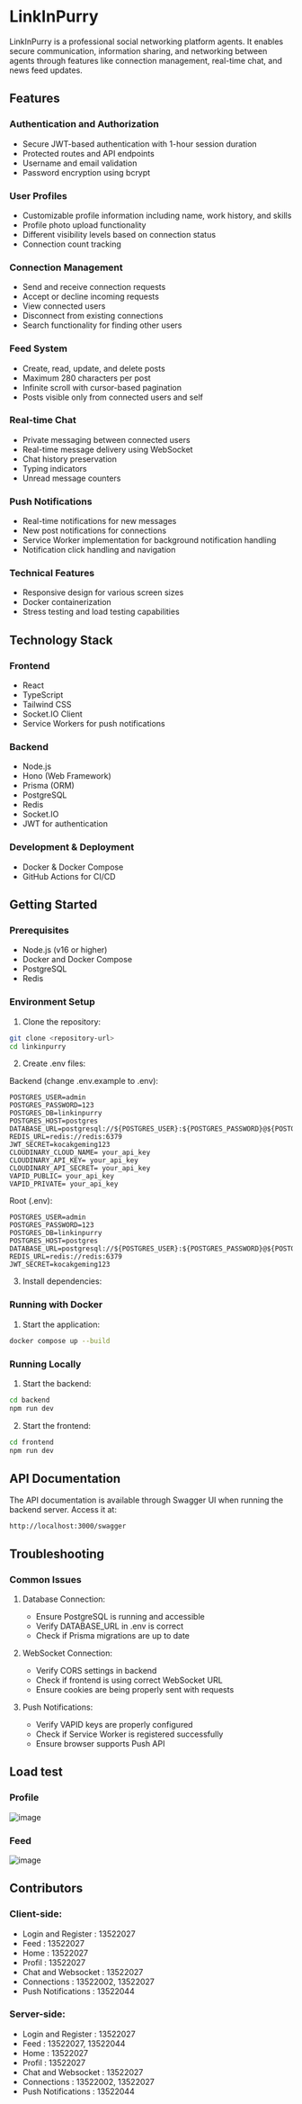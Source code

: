 # LinkInPurry

LinkInPurry is a professional social networking platform agents. It enables secure communication, information sharing, and networking between agents through features like connection management, real-time chat, and news feed updates.

## Features

### Authentication and Authorization
- Secure JWT-based authentication with 1-hour session duration
- Protected routes and API endpoints
- Username and email validation
- Password encryption using bcrypt

### User Profiles
- Customizable profile information including name, work history, and skills
- Profile photo upload functionality
- Different visibility levels based on connection status
- Connection count tracking

### Connection Management
- Send and receive connection requests
- Accept or decline incoming requests
- View connected users
- Disconnect from existing connections
- Search functionality for finding other users

### Feed System
- Create, read, update, and delete posts
- Maximum 280 characters per post
- Infinite scroll with cursor-based pagination
- Posts visible only from connected users and self

### Real-time Chat
- Private messaging between connected users
- Real-time message delivery using WebSocket
- Chat history preservation
- Typing indicators
- Unread message counters

### Push Notifications
- Real-time notifications for new messages
- New post notifications for connections
- Service Worker implementation for background notification handling
- Notification click handling and navigation

### Technical Features
- Responsive design for various screen sizes
- Docker containerization
- Stress testing and load testing capabilities

## Technology Stack

### Frontend
- React
- TypeScript
- Tailwind CSS
- Socket.IO Client
- Service Workers for push notifications

### Backend
- Node.js
- Hono (Web Framework)
- Prisma (ORM)
- PostgreSQL
- Redis
- Socket.IO
- JWT for authentication

### Development & Deployment
- Docker & Docker Compose
- GitHub Actions for CI/CD

## Getting Started

### Prerequisites
- Node.js (v16 or higher)
- Docker and Docker Compose
- PostgreSQL
- Redis

### Environment Setup

1. Clone the repository:
```bash
git clone <repository-url>
cd linkinpurry
```

2. Create .env files:

Backend (change .env.example to .env):
```env
POSTGRES_USER=admin
POSTGRES_PASSWORD=123
POSTGRES_DB=linkinpurry
POSTGRES_HOST=postgres
DATABASE_URL=postgresql://${POSTGRES_USER}:${POSTGRES_PASSWORD}@${POSTGRES_HOST}:5432/${POSTGRES_DB}
REDIS_URL=redis://redis:6379
JWT_SECRET=kocakgeming123 
CLOUDINARY_CLOUD_NAME= your_api_key
CLOUDINARY_API_KEY= your_api_key
CLOUDINARY_API_SECRET= your_api_key
VAPID_PUBLIC= your_api_key
VAPID_PRIVATE= your_api_key
```

Root (.env):
```env
POSTGRES_USER=admin
POSTGRES_PASSWORD=123
POSTGRES_DB=linkinpurry
POSTGRES_HOST=postgres
DATABASE_URL=postgresql://${POSTGRES_USER}:${POSTGRES_PASSWORD}@${POSTGRES_HOST}:5432/${POSTGRES_DB}
REDIS_URL=redis://redis:6379
JWT_SECRET=kocakgeming123 
```

3. Install dependencies:

### Running with Docker

1. Start the application:
```bash
docker compose up --build
```

### Running Locally 

1. Start the backend:
```bash
cd backend
npm run dev
```

2. Start the frontend:
```bash
cd frontend
npm run dev
```

## API Documentation

The API documentation is available through Swagger UI when running the backend server. Access it at:
```
http://localhost:3000/swagger
```


## Troubleshooting

### Common Issues

1. Database Connection:
   - Ensure PostgreSQL is running and accessible
   - Verify DATABASE_URL in .env is correct
   - Check if Prisma migrations are up to date

2. WebSocket Connection:
   - Verify CORS settings in backend
   - Check if frontend is using correct WebSocket URL
   - Ensure cookies are being properly sent with requests

3. Push Notifications:
   - Verify VAPID keys are properly configured
   - Check if Service Worker is registered successfully
   - Ensure browser supports Push API

## Load test
### Profile
![image](https://github.com/user-attachments/assets/67e54510-df45-4e61-adfa-7832befc214d)

### Feed
![image](https://github.com/user-attachments/assets/560912af-e6d0-49ce-b245-7e2643315432)



## Contributors
### Client-side:
- Login and Register : 13522027
- Feed : 13522027
- Home : 13522027
- Profil : 13522027
- Chat and Websocket : 13522027
- Connections : 13522002, 13522027
- Push Notifications : 13522044

### Server-side:
- Login and Register : 13522027
- Feed : 13522027, 13522044
- Home : 13522027
- Profil : 13522027
- Chat and Websocket : 13522027
- Connections : 13522002, 13522027
- Push Notifications : 13522044
